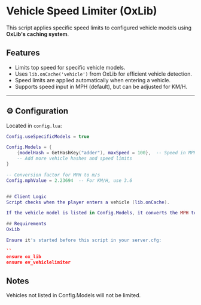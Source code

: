 # Vehicle Speed Limiter (OxLib)

This script applies specific speed limits to configured vehicle models using **OxLib's caching system**.

## Features

- Limits top speed for specific vehicle models.
- Uses `lib.onCache('vehicle')` from OxLib for efficient vehicle detection.
- Speed limits are applied automatically when entering a vehicle.
- Supports speed input in MPH (default), but can be adjusted for KM/H.

---

## ⚙️ Configuration

Located in `config.lua`:

```lua
Config.useSpecificModels = true

Config.Models = {
    {modelHash = GetHashKey("adder"), maxSpeed = 100},  -- Speed in MPH
    -- Add more vehicle hashes and speed limits
}

-- Conversion factor for MPH to m/s
Config.mphValue = 2.23694  -- For KM/H, use 3.6


## Client Logic
Script checks when the player enters a vehicle (lib.onCache).

If the vehicle model is listed in Config.Models, it converts the MPH to m/s and applies the limit using SetVehicleMaxSpeed.

## Requirements
OxLib

Ensure it's started before this script in your server.cfg:

``
ensure ox_lib
ensure ev_vehiclelimiter
```

## Notes
Vehicles not listed in Config.Models will not be limited.

